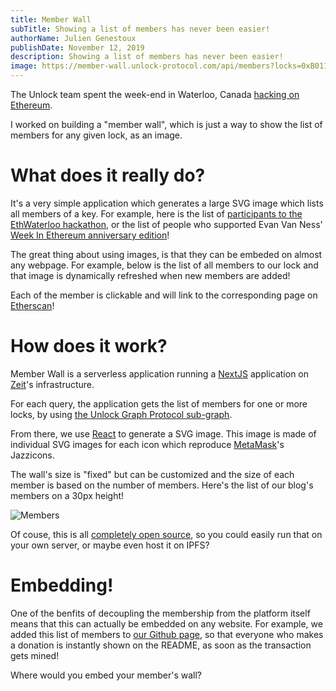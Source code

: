 ```yaml
---
title: Member Wall
subTitle: Showing a list of members has never been easier!
authorName: Julien Genestoux
publishDate: November 12, 2019
description: Showing a list of members has never been easier!
image: https://member-wall.unlock-protocol.com/api/members?locks=0xB0114bbDCe17e0AF91b2Be32916a1e236cf6034F&maxWidth=1000
---
```


The Unlock team spent the week-end in Waterloo, Canada [hacking on Ethereum](https://unlock-protocol.com/blog/ethwaterloo-tickets/).

I worked on building a "member wall", which is just a way to show the list of members for any given lock, as an image.

# What does it really do?

It's a very simple application which generates a large SVG image which lists all members of a key. For example, here is the list of [participants to the EthWaterloo hackathon](https://member-wall.unlock-protocol.com/api/members?locks=0xb0ad425ca5792dd4c4af9177c636e5b0e6c317bf&maxHeight=300), or the list of people who supported Evan Van Ness' [Week In Ethereum anniversary edition](https://member-wall.unlock-protocol.com/api/members?locks=0x79C91241eFf1F119CDf743730f6e6fB2aF7Fb279&maxHeight=300)!

The great thing about using images, is that they can be embeded on almost any webpage. For example, below is the list of all members to our lock and that image is dynamically refreshed when new members are added!

<object data="https://member-wall.unlock-protocol.com/api/members?locks=0xB0114bbDCe17e0AF91b2Be32916a1e236cf6034F&maxHeight=300" type="image/svg+xml"/>

Each of the member is clickable and will link to the corresponding page on [Etherscan](https://etherscan.io/)!

# How does it work?

Member Wall is a serverless application running a [NextJS](https://nextjs.org/) application on [Zeit](https://zeit.co/)'s infrastructure.

For each query, the application gets the list of members for one or more locks, by using [the Unlock Graph Protocol sub-graph](https://thegraph.com/explorer/subgraph/unlock-protocol/unlock).

From there, we use [React](https://reactjs.org/) to generate a SVG image. This image is made of individual SVG images for each icon which reproduce [MetaMask](https://metamask.io/)'s Jazzicons.

The wall's size is "fixed" but can be customized and the size of each member is based on the number of members. Here's the list of our blog's members on a 30px height!

![Members](https://member-wall.unlock-protocol.com/api/members?locks=0xB0114bbDCe17e0AF91b2Be32916a1e236cf6034F&maxHeight=30)

Of couse, this is all [completely open source](https://github.com/unlock-protocol/member-wall), so you could easily run that on your own server, or maybe even host it on IPFS?

# Embedding!

One of the benfits of decoupling the membership from the platform itself means that this can actually be embedded on any website. For example, we added this list of members to [our Github page](https://github.com/unlock-protocol/unlock/), so that everyone who makes a donation is instantly shown on the README, as soon as the transaction gets mined!

Where would you embed your member's wall?
